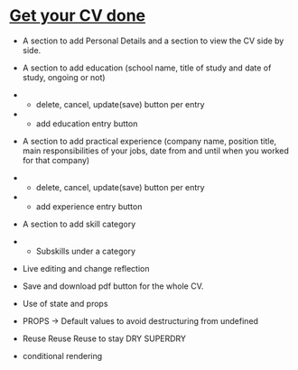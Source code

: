 # [Get your CV done]()

- A section to add Personal Details and a section to view the CV side by side.
- A section to add education (school name, title of study and date of study, ongoing or not)
- - delete, cancel, update(save) button per entry
- - add education entry button
- A section to add practical experience (company name, position title, main responsibilities of your jobs, date from and until when you worked for that company)
- - delete, cancel, update(save) button per entry
- - add experience entry button
- A section to add skill category
- - Subskills under a category

- Live editing and change reflection

- Save and download pdf button for the whole CV.
- Use of state and props

- PROPS -> Default values to avoid destructuring from undefined
- Reuse Reuse Reuse to stay DRY SUPERDRY
- conditional rendering